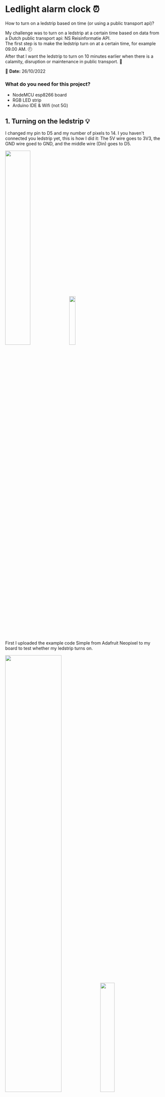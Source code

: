 # Ledlight alarm clock :alarm_clock:
How to turn on a ledstrip based on time (or using a public transport api)?

My challenge was to turn on a ledstrip at a certain time based on data from a Dutch public transport api: NS Reisinformatie API. <br>
The first step is to make the ledstrip turn on at a certain time, for example 09.00 AM. :clock9: <br>
After that I want the ledstrip to turn on 10 minutes earlier when there is a calamity, disruption or maintenance in public transport. :construction:

:calendar: **Date:** 26/10/2022

### What do you need for this project?
- NodeMCU esp8266 board
- RGB LED strip
- Arduino IDE & Wifi (not 5G)

## 1. Turning on the ledstrip :bulb:
I changed my pin to D5 and my number of pixels to 14. I you haven't connected you ledstrip yet, this is how I did it:
The 5V wire goes to 3V3, the GND wire goed to GND, and the middle wire (Din) goes to D5.

<img src="https://github.com/rarooij98/ledlight-alarm/blob/main/images/wires.PNG" width=40% height=40%> 

<img src="https://github.com/rarooij98/ledlight-alarm/blob/main/images/IMG_20221026_122143.jpg" width=20% height=20%>

First I uploaded the example code Simple from Adafruit Neopixel to my board to test whether my ledstrip turns on.

<img src="https://github.com/rarooij98/ledlight-alarm/blob/main/images/example2.PNG" width=60% height=60%> <img src="https://github.com/rarooij98/ledlight-alarm/blob/main/images/IMG_20221026_122045.jpg" width=30% height=30%>

Succes! :tada:

## 2. Setting a turn-on time :clock9:
The next step is to make the ledstrip turn on at a certain time.How can I make my ESP know the time? To do this I used the Time library by Michael Margolis. I read the documentation for this library here: https://playground.arduino.cc/Code/Time/

I needed to set my timezone & connect to the internet to get the time from the Network Time Protocol (NTP). You can find your timezone string on this site: https://remotemonitoringsystems.ca/time-zone-abbreviations.php

<img src="https://github.com/rarooij98/ledlight-alarm/blob/main/images/timezone.PNG" width=60% height=60%>

To test my code I added this function to print the day of the week and current time:

```
void showTime(tm localTime) {
  Serial.print(localTime.tm_mday);
  Serial.print('/');
  Serial.print(localTime.tm_mon + 1);
  Serial.print('/');
  Serial.print(localTime.tm_year - 100);
  Serial.print('-');
  Serial.print(localTime.tm_hour);
  Serial.print(':');
  Serial.print(localTime.tm_min);
  Serial.print(':');
  Serial.print(localTime.tm_sec);
  Serial.print(" Day of Week ");
  if (localTime.tm_wday == 0)   Serial.println(7);
  else Serial.println(localTime.tm_wday);
}
```

It printed this info to the Serial Monitor every second:

<img src="https://github.com/rarooij98/ledlight-alarm/blob/main/images/printtime.PNG" width=40% height=40%>

Great! :tada:

Now I have to set this data as conditions for the ledstrip to turn on. I did this by writing an if-statement.

If I want to turn on the lights at 09.00 AM, I should write in the if-statament: 

```
if (localTime.tm_hour == 9) {...}
```

When I run this code, the lights will go on at the set time and also print out the current time:

```
    if (localTime.tm_hour == 9) {
      Serial.print("Time to turn on the lights at: ")
      Serial.print(localTime.tm_hour);
      Serial.print(':');
      Serial.print(localTime.tm_min);

      for(int i=0; i<NUM_PIXELS; i++) {
        pixels.setPixelColor(i, pixels.Color(255, 255, 255));
        pixels.show();
        delay(1000);
      }
    }
```
To test the code I put in the current hour and minute like this:

```
if (localTime.tm_hour == 14 && localTime.tm_min == 32)
```

Do the lights go on at the set time?

<img src="https://github.com/rarooij98/ledlight-alarm/blob/main/images/ontime.PNG" width=60% height=60%>
<img src="https://github.com/rarooij98/ledlight-alarm/blob/main/images/IMG_20221026_143456.jpg" width=30% height=30%>

Yes they do! :tada:

## 3. NS Reisinformatie API. :bullettrain_side:
We can now set a time for our ledstrip to turn on, just like a real alarm clock. :tada:
But if we want to make this even more interesting, we should use data from the NS Reisinformatie API.

### Create your NS API account
To use this API you need to create a free account at https://apiportal.ns.nl/signin and subscribe to their Reisinformatie API. After doing this you can find your api key on your profile page:

<img src="https://github.com/rarooij98/ledlight-alarm/blob/main/images/api.PNG" width=40% height=40%> <img src="https://github.com/rarooij98/ledlight-alarm/blob/main/images/apikey.PNG" width=50% height=50%>

The NS API website has a lot of great code examples, but unfortunately none of them are for Arduino/C++.

<img src="https://github.com/rarooij98/ledlight-alarm/blob/main/images/codexamples.PNG" width=50% height=50%>

So I had to look for other sources on how to connect and get data from this api, and I used this manual that explains how to get weather data: https://www.dfrobot.com/blog-917.html. I also watched this video on how to connect to an API using an ESP8266 (or any arduino): https://www.youtube.com/watch?v=HUjFMVOpXBM. This one was very helpful but only covered part of what I needed to do.

### Connection string & API key
On the NS API website you can find the connection string for the API you want to connect to. I need to put this string and our api key in our code:

```
const String endpoint = "https://gateway.apiportal.ns.nl/reisinformatie-api/api/v3/disruptions[?type][&isActive]";
const String key = "xxxxxxxxxxxxxxxxxxxxxxxxxxxxxxxx";
```

I will use these endpoint and key variables later in void loop().

### GET request
Next I needed to do a GET request in the loop. This will get me data about the delays/calamities.
This is the code I used with the HttpClient library. 

```
void loop() {
 
  if ((WiFi.status() == WL_CONNECTED)) { //Check the current connection status
    
    HttpClient http;
 
    http.begin(endpoint + key); //Specify the URL
    int httpCode = http.GET();  //Make the request
 
    if (httpCode > 0) { //Check for the returning code
 
        String payload = http.getString();
        Serial.println(httpCode);
        Serial.println(payload);
      }
 
    else {
      Serial.println("Error on HTTP request");
    }
 
    http.end(); //Free the resources
  }
```

### Error :triangular_flag_on_post:

I kept getting this error about HttpClient:
#### :rotating_light: No matching function for call to 'HttpClient::HttpClient()'

<img src="https://github.com/rarooij98/ledlight-alarm/blob/main/images/errorhttp.PNG" width=80% height=80%>

I found an answer on the Arduino forum: https://forum.arduino.cc/t/no-matching-function-to-call-for-httpclient/688817

<img src="https://github.com/rarooij98/ledlight-alarm/blob/main/images/answer.PNG" width=80% height=80%>

This linked me to the libraries Github page where I could find more information. The error was partly fixed by including the EthernetClient library and initializing the http client this way:

```
WiFiClient c;
HttpClient http(c);
```

### Error :triangular_flag_on_post:
But I still had another error with this library: 
#### :rotating_light: 'class HttpClient' has no member named 'begin'
<!--#### :rotating_light: call to 'HTTPClient::begin' declared with attribute error: obsolete API, use ::begin(WiFiClient, url)-->

First I tried deleting and redownloading the library but that didn't do anything.
I couldn't figure it out so I decided to use the method of this source: https://randomnerdtutorials.com/esp8266-nodemcu-http-get-post-arduino/ and use these libraries instead:

```
#include <ESP8266WiFi.h>
#include <ESP8266HTTPClient.h>
#include <WiFiClientSecure.h>
#include <Arduino_JSON.h>
```

### Error :triangular_flag_on_post:
After that I didn't get any error messages anymore but I also couldn't request anything.  

I tried to give the URL & API key in the following line:

```
http.begin(client, endpoint + key);
```

But something must be wrong, because I cannot request anything and get the 'Error on HTTP request' message in the Serial Monitor.

<img src="https://github.com/rarooij98/ledlight-alarm/blob/main/images/httpbegin.PNG" width=50% height=50%> <img src="https://github.com/rarooij98/ledlight-alarm/blob/main/images/reqerror.PNG" width=40% height=40%>

## Sources :card_file_box:
- https://playground.arduino.cc/Code/Time/
- https://remotemonitoringsystems.ca/time-zone-abbreviations.php
- https://www.ns.nl/reisinformatie/ns-api
- https://www.dfrobot.com/blog-917.html
- https://www.youtube.com/watch?v=HUjFMVOpXBM
- https://randomnerdtutorials.com/esp8266-nodemcu-http-get-post-arduino/
